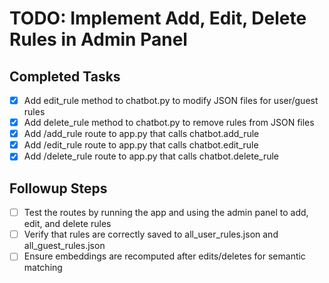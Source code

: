 # TODO: Implement Add, Edit, Delete Rules in Admin Panel

## Completed Tasks
- [x] Add edit_rule method to chatbot.py to modify JSON files for user/guest rules
- [x] Add delete_rule method to chatbot.py to remove rules from JSON files
- [x] Add /add_rule route to app.py that calls chatbot.add_rule
- [x] Add /edit_rule route to app.py that calls chatbot.edit_rule
- [x] Add /delete_rule route to app.py that calls chatbot.delete_rule

## Followup Steps
- [ ] Test the routes by running the app and using the admin panel to add, edit, and delete rules
- [ ] Verify that rules are correctly saved to all_user_rules.json and all_guest_rules.json
- [ ] Ensure embeddings are recomputed after edits/deletes for semantic matching
